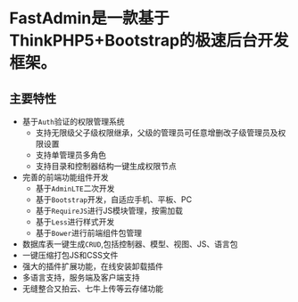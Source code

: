 FastAdmin是一款基于ThinkPHP5+Bootstrap的极速后台开发框架。
===============


## **主要特性**

* 基于`Auth`验证的权限管理系统
    * 支持无限级父子级权限继承，父级的管理员可任意增删改子级管理员及权限设置
    * 支持单管理员多角色
    * 支持目录和控制器结构一键生成权限节点
* 完善的前端功能组件开发
    * 基于`AdminLTE`二次开发
    * 基于`Bootstrap`开发，自适应手机、平板、PC
    * 基于`RequireJS`进行JS模块管理，按需加载
    * 基于`Less`进行样式开发
    * 基于`Bower`进行前端组件包管理
* 数据库表一键生成`CRUD`,包括控制器、模型、视图、JS、语言包
* 一键压缩打包JS和CSS文件
* 强大的插件扩展功能，在线安装卸载插件
* 多语言支持，服务端及客户端支持
* 无缝整合又拍云、七牛上传等云存储功能